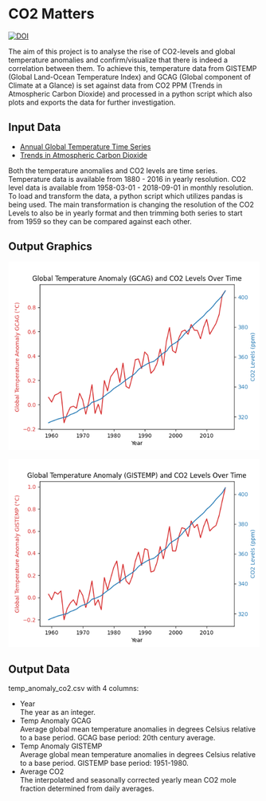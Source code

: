 # CO2 Matters
[![DOI](https://zenodo.org/badge/639773723.svg)](https://zenodo.org/badge/latestdoi/639773723)

The aim of this project is to analyse the rise of CO2-levels and global temperature anomalies and confirm/visualize 
that there is indeed a correlation between them. 
To achieve this, temperature data from GISTEMP (Global Land-Ocean Temperature Index) and GCAG 
(Global component of Climate at a Glance) is set against data from CO2 PPM (Trends in Atmospheric Carbon Dioxide) 
and processed in a python script which also plots and exports the data for further investigation.

## Input Data
- [Annual Global Temperature Time Series](https://datahub.io/core/global-temp) 
- [Trends in Atmospheric Carbon Dioxide](https://datahub.io/core/co2-ppm) 

Both the temperature anomalies and CO2 levels are time series. 
Temperature data is available from 1880 - 2016 in yearly resolution. CO2 level data is available 
from 1958-03-01 - 2018-09-01 in monthly resolution. To load and transform the data, 
a python script which utilizes pandas is being used. The main transformation is changing the resolution 
of the CO2 Levels to also be in yearly format and then trimming both series to start from 1959 so they can be 
compared against each other.

## Output Graphics
![Global Temperature Anomaly (GCAG) and CO2 Levels Over Time.png](output%2FGlobal%20Temperature%20Anomaly%20%28GCAG%29%20and%20CO2%20Levels%20Over%20Time.png)

![Global Temperature Anomaly (GISTEMP) and CO2 Levels Over Time.png](output%2FGlobal%20Temperature%20Anomaly%20%28GISTEMP%29%20and%20CO2%20Levels%20Over%20Time.png)


## Output Data

temp_anomaly_co2.csv with 4 columns:
- Year \
The year as an integer.
- Temp Anomaly GCAG \
Average global mean temperature anomalies in degrees Celsius relative to a base period. GCAG base period: 20th century average.
- Temp Anomaly GISTEMP \
Average global mean temperature anomalies in degrees Celsius relative to a base period. GISTEMP base period: 1951-1980. 
- Average CO2 \
The interpolated and seasonally corrected yearly mean CO2 mole fraction determined from daily averages. 